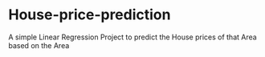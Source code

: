 # House-price-prediction
A simple Linear Regression Project to predict the House prices of that Area based on the Area 
